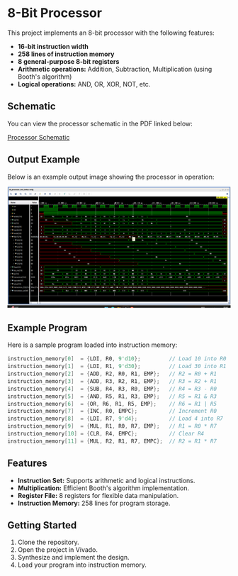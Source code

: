 # 8-Bit Processor

This project implements an 8-bit processor with the following features:

- **16-bit instruction width**
- **258 lines of instruction memory**
- **8 general-purpose 8-bit registers**
- **Arithmetic operations:** Addition, Subtraction, Multiplication (using Booth's algorithm)
- **Logical operations:** AND, OR, XOR, NOT, etc.

## Schematic

You can view the processor schematic in the PDF linked below:

[Processor Schematic](schematic.pdf)

## Output Example

Below is an example output image showing the processor in operation:

![Processor Output](processor_output.png)

## Example Program

Here is a sample program loaded into instruction memory:

```verilog
instruction_memory[0]  = {LDI, R0, 9'd10};         // Load 10 into R0
instruction_memory[1]  = {LDI, R1, 9'd30};         // Load 30 into R1
instruction_memory[2]  = {ADD, R2, R0, R1, EMP};   // R2 = R0 + R1
instruction_memory[3]  = {ADD, R3, R2, R1, EMP};   // R3 = R2 + R1
instruction_memory[4]  = {SUB, R4, R3, R0, EMP};   // R4 = R3 - R0
instruction_memory[5]  = {AND, R5, R1, R3, EMP};   // R5 = R1 & R3
instruction_memory[6]  = {OR, R6, R1, R5, EMP};    // R6 = R1 | R5
instruction_memory[7]  = {INC, R0, EMPC};          // Increment R0
instruction_memory[8]  = {LDI, R7, 9'd4};          // Load 4 into R7
instruction_memory[9]  = {MUL, R1, R0, R7, EMP};   // R1 = R0 * R7
instruction_memory[10] = {CLR, R4, EMPC};          // Clear R4
instruction_memory[11] = {MUL, R2, R1, R7, EMPC};  // R2 = R1 * R7
```

## Features

- **Instruction Set:** Supports arithmetic and logical instructions.
- **Multiplication:** Efficient Booth's algorithm implementation.
- **Register File:** 8 registers for flexible data manipulation.
- **Instruction Memory:** 258 lines for program storage.

## Getting Started

1. Clone the repository.
2. Open the project in Vivado.
3. Synthesize and implement the design.
4. Load your program into instruction memory.

